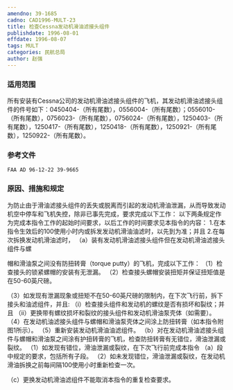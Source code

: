 ```yaml
---
amendno: 39-1685
cadno: CAD1996-MULT-23
title: 检查Cessna发动机滑油滤接头组件
publishdate: 1996-08-01
effdate: 1996-08-07
tags: MULT
categories: 民航总局
author: 赵强
---
```


### 适用范围 
所有安装有Cessna公司的发动机滑油滤接头组件的飞机，其发动机滑油滤接头组件的件号如下：0450404-（所有尾数），0556004-（所有尾数）；0556010-（所有尾数），0756023-（所有尾数），0756024-（所有尾数），1250403-（所有尾数），1250417-（所有尾数），1250418-（所有尾数），1250921-（所有尾数），1250922-（所有尾数）。

<!--more-->
### 参考文件
    FAA AD 96-12-22 39-9665   

### 原因、措施和规定 
为防止由于滑油滤接头组件的丢失或脱离而引起的发动机滑油泄漏，从而导致发动机空中停车和飞机失控，除非已事先完成，要求完成以下工作： 
    以下两条规定作为完成本指令工作的起始时间要求，以后工作的时间要求见本指令的内容： 
    1.在本指令生效后的100使用小时内或拆发发动机滑油油滤时，以先到为准；并且 
    2.在每次拆换发动机滑油滤时， 
    （a）装有发动机滑油滤接头组件但在发动机滑油滤接头组件与螺
       
帽和滑油泵之间没有防扭转膏（torque putty）的飞机，完成以下工作： 
（1）检查接头的锁紧螺帽的安装有无泄漏。 
（2）检查接头螺帽安装扭矩并保证扭矩值是在50-60英尺磅。 

（3）如发现有泄漏现象或扭矩不在50-60英尺磅的限制内，在下次飞行前，拆下接头和油滤组件，并且: 
（i）检查接头组件和发动机的螺纹是否有损坏和裂纹；并且 
    （ii）更换带有螺纹损坏和裂纹的接头组件和发动机滑油泵壳体（如需要）。 
    （4）在发动机油滤接头组件与螺帽和滑油泵壳体之间涂上防扭转膏（如本指令附图1所示）。 
（5）重新安装发动机滑油油滤组件。 
    （b）对在发动机滑油滤接头组件与螺帽和滑油泵之间涂有护扭转膏的飞机，检查防扭转膏有无错位，滑油泄漏或裂纹。 
    （1）如发现有错位，滑油泄漏或裂纹，在下次飞行前完成本指令
（a）段中规定的要求，包括所有子段。 
    （2）如未发现错位，滑油泄漏或裂纹，在发动机滑油拆换之前每间隔100使用小时重新检查一次。 

（c）更换发动机滑油滤组件不能取消本指令的重复检查要求。 
       

